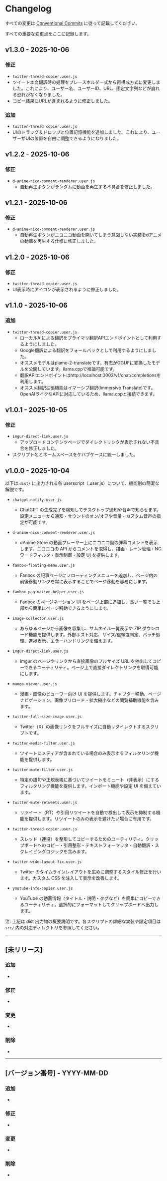 # Changelog

すべての変更は [Conventional Commits](https://www.conventionalcommits.org/ja/v1.0.0/) に従って記載してください。

すべての重要な変更点をここに記録します。

## v1.3.0 - 2025-10-06
### 修正
- `twitter-thread-copier.user.js`
 - ツイート本文翻訳時の処理をプレースホルダー式から再構成方式に変更しました。これにより、ユーザー名、ユーザーID、URL、固定文字列などが崩れる恐れがなくなりました。
 - コピー結果にURLが含まれるように修正しました。
### 追加
- `twitter-thread-copier.user.js`
 - UIのドラッグ＆ドロップと位置記憶機能を追加しました。これにより、ユーザーがUIの位置を自由に調整できるようになりました。

## v1.2.2 - 2025-10-06
### 修正
- `d-anime-nico-comment-renderer.user.js`
  - 自動再生ボタンがランダムに動画を再生する不具合を修正しました。

## v1.2.1 - 2025-10-06
### 修正
- `d-anime-nico-comment-renderer.user.js`
  - 自動再生ボタンがニコニコ動画を開いてしまう意図しない実装をdアニメの動画を再生する仕様に修正しました。

## v1.2.0 - 2025-10-06
### 修正
- `twitter-thread-copier.user.js`
- UI表示時にアイコンが表示されるように修正しました。

## v1.1.0 - 2025-10-06
### 追加
- `twitter-thread-copier.user.js`
  - ローカルAIによる翻訳をプライマリ翻訳APIエンドポイントとして利用するようにしました。
  - Google翻訳による翻訳をフォールバックとして利用するようにしました。
  - オススメモデルはplamo-2-translateです。有志がGGUFに変換したモデルを公開しています。llama.cppで推論可能です。
  - 翻訳APIエンドポイントはhttp://localhost:3002/v1/chat/completionsを利用します。
  - オススメ翻訳拡張機能はイマーシブ翻訳(Immersive Translate)です。OpenAIライクなAPIに対応しているため、llama.cppと接続できます。

## v1.0.1 - 2025-10-05
### 修正
- `imgur-direct-link.user.js`
  - アップロードコンテンツページでダイレクトリンクが表示されない不具合を修正しました。
- スクリプト名とネームスペースをケバブケースに統一しました。

## v1.0.0 - 2025-10-04

以下は `dist/` に出力される各 userscript（.user.js）について、機能別の簡潔な解説です。

- `chatgpt-notify.user.js`
  - ChatGPT の生成完了を検知してデスクトップ通知や音声で知らせます。設定メニューから通知・サウンドのオン/オフや音量・カスタム音声の指定が可能です。

- `d-anime-nico-comment-renderer.user.js`
  - dAnime Store の動画プレーヤー上にニコニコ風の弾幕コメントを表示します。ニコニコの API からコメントを取得し、描画・レーン管理・NGワードフィルタ・表示制御・設定 UI を提供します。

- `fanbox-floating-menu.user.js`
  - Fanbox の記事ページにフローティングメニューを追加し、ページ内の前後移動リンクを常に表示することでページ移動を容易にします。

- `fanbox-pagination-helper.user.js`
  - Fanbox のページネーション UI をページ上部に追加し、長い一覧でも上部から簡単にページ移動できるようにします。

- `image-collector.user.js`
  - あらゆるページから画像を収集し、サムネイル一覧表示や ZIP ダウンロード機能を提供します。外部ホスト対応、サイズ/信頼度判定、バッチ処理、進捗表示、エラーハンドリングを備えます。

- `imgur-direct-link.user.js`
  - Imgur のページやリンクから直接画像のフルサイズ URL を抽出してコピーできるユーティリティ。ページ上で直接ダイレクトリンクを取得可能にします。

- `manga-viewer.user.js`
  - 漫画・画像のビューワー向け UI を提供します。チャプター移動、ページナビゲーション、画像プリロード・拡大縮小などの閲覧補助機能を含みます。

- `twitter-full-size-image.user.js`
  - Twitter（X）の画像リンクをフルサイズに自動リダイレクトするスクリプトです。

- `twitter-media-filter.user.js`
  - ツイートにメディアが含まれている場合のみ表示するフィルタリング機能を提供します。

- `twitter-mute-filter.user.js`
  - 特定の語句や正規表現に基づいてツイートをミュート（非表示）にするフィルタリング機能を提供します。インポート機能や設定 UI を備えています。

- `twitter-mute-retweets.user.js`
  - リツイート（RT）や引用リツイートを自動で検出して表示を抑制する機能を提供します。リツイートのみの表示を避けたい場合に有用です。

- `twitter-thread-copier.user.js`
  - スレッド（連投）を整形してコピーするためのユーティリティ。クリップボードへのコピー・引用整形・テキストフォーマッタ・自動翻訳・スクレイピングロジックを含みます。

- `twitter-wide-layout-fix.user.js`
  - Twitter のタイムラインレイアウトを広めに調整するスタイル修正を行います。カスタム CSS を注入して表示を改善します。

- `youtube-info-copier.user.js`
  - YouTube の動画情報（タイトル・説明・タグなど）を簡単にコピーできるユーティリティ。選択的にフォーマットしてクリップボードへ出力します。

注: 上記は dist 出力物の概要説明です。各スクリプトの詳細な実装や設定項目は `src/` 内の対応ディレクトリを参照してください。

---

## [未リリース]

### 追加
- 

### 修正
- 

### 変更
- 

### 削除
- 

---

## [バージョン番号] - YYYY-MM-DD

### 追加
- 

### 修正
- 

### 変更
- 

### 削除
- 
